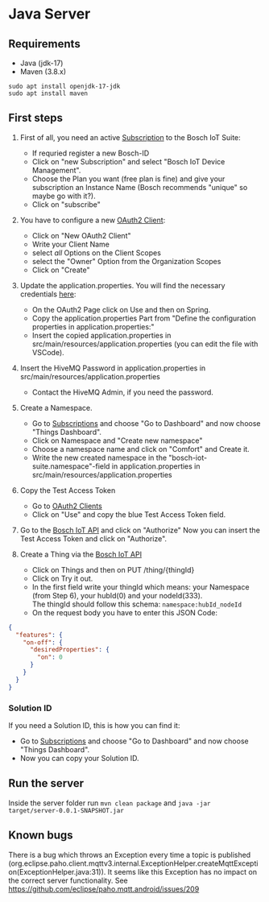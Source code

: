 # Java Server

## Requirements

- Java (jdk-17)
- Maven (3.8.x)

```
sudo apt install openjdk-17-jdk
sudo apt install maven
```

## First steps

1. First of all, you need an active [Subscription](https://accounts.bosch-iot-suite.com/subscriptions/) to the Bosch IoT Suite:
    - If requried register a new Bosch-ID
    - Click on "new Subscription" and select "Bosch IoT Device Management".
    - Choose the Plan you want (free plan is fine) and give your subscription an Instance Name (Bosch recommends "unique" so maybe go with it?).
    - Click on "subscribe"

2. You have to configure a new [OAuth2 Client](https://accounts.bosch-iot-suite.com/oauth2-clients/):
    - Click on "New OAuth2 Client"
    - Write your Client Name
    - select *all* Options on the Client Scopes
    - select the "Owner" Option from the Organization Scopes
    - Click on "Create"

3. Update the application.properties. You will find the necessary credentials [here](https://accounts.bosch-iot-suite.com/oauth2-clients):
    - On the OAuth2 Page click on Use and then on Spring.
    - Copy the application.properties Part from "Define the configuration properties in application.properties:"
    - Insert the copied application.properties in src/main/resources/application.properties (you can edit the file with VSCode).

4. Insert the HiveMQ Password in application.properties in src/main/resources/application.properties
    - Contact the HiveMQ Admin, if you need the password.

5. Create a Namespace.
    - Go to [Subscriptions](https://accounts.bosch-iot-suite.com/subscriptions/) and choose "Go to Dashboard" and now choose "Things Dashboard".
    - Click on Namespace and "Create new namespace"
    - Choose a namespace name and click on "Comfort" and Create it.
    - Write the new created namespace in the "bosch-iot-suite.namespace"-field in application.properties in src/main/resources/application.properties

6. Copy the Test Access Token
    - Go to [OAuth2 Clients](https://accounts.bosch-iot-suite.com/oauth2-clients/)
    - Click on "Use" and copy the blue Test Access Token field.

7. Go to the [Bosch IoT API](https://apidocs.bosch-iot-suite.com/?urls.primaryName=Bosch%20IoT%20Things%20-%20HTTP%20API%20(v2)) and click on "Authorize" Now you can insert the Test Access Token and click on "Authorize".

8. Create a Thing via the [Bosch IoT API](https://apidocs.bosch-iot-suite.com/?urls.primaryName=Bosch%20IoT%20Things%20-%20HTTP%20API%20(v2))
    - Click on Things and then on PUT /thing/{thingId}
    - Click on Try it out.
    - In the first field write your thingId which means: your Namespace (from Step 6), your hubId(0) and your nodeId(333). \
      The thingId should follow this schema: ``` namespace:hubId_nodeId ```
    - On the request body you have to enter this JSON Code:

``` json
{
  "features": {
    "on-off": {
      "desiredProperties": {
        "on": 0
      }
    }
  }
}
```

### Solution ID

If you need a Solution ID, this is how you can find it:

- Go to [Subscriptions](https://accounts.bosch-iot-suite.com/subscriptions/) and choose "Go to Dashboard" and now choose "Things Dashboard".
- Now you can copy your Solution ID.


## Run the server

Inside the server folder run
`mvn clean package`
and `java -jar target/server-0.0.1-SNAPSHOT.jar`

## Known bugs

There is a bug which throws an Exception every time a topic is published (org.eclipse.paho.client.mqttv3.internal.ExceptionHelper.createMqttException(ExceptionHelper.java:31)). It seems like this Exception has no impact on the correct server functionality. See <https://github.com/eclipse/paho.mqtt.android/issues/209>
